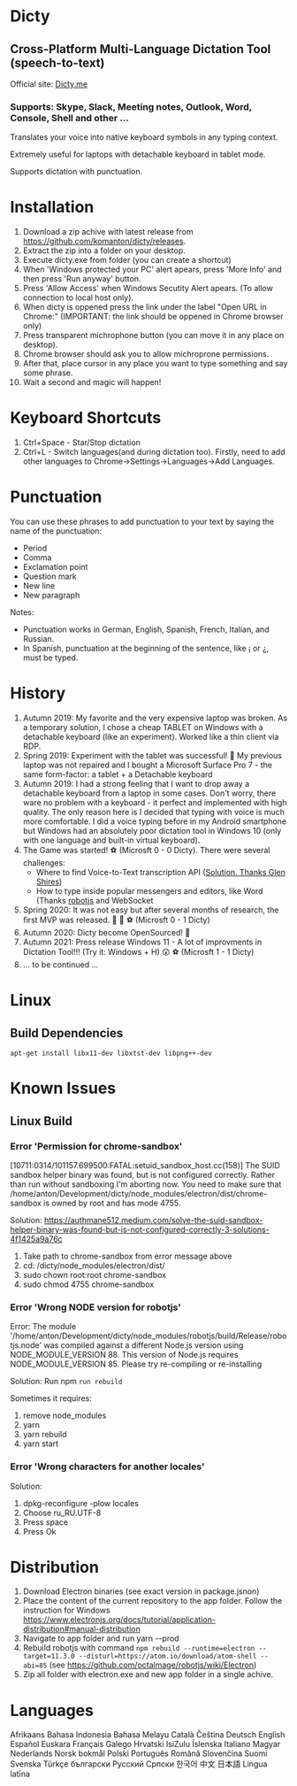 # Dicty
## Cross-Platform Multi-Language Dictation Tool (speech-to-text)
Official site: <a href="https://dicty.me">Dicty.me</a>
### Supports: Skype, Slack, Meeting notes, Outlook, Word, Console, Shell and other ...

Translates your voice into native keyboard symbols in any typing context.

Extremely useful for laptops with detachable keyboard in tablet mode.

Supports dictation with punctuation.

# Installation
1. Download a zip achive with latest release from https://github.com/komanton/dicty/releases.
2. Extract the zip into a folder on your desktop.
3. Execute dicty.exe from folder (you can create a shortcut)
4. When 'Windows protected your PC' alert apears, press 'More Info' and then press 'Run anyway' button.
6. Press 'Allow Access' when Windows Secutity Alert apears. (To allow connection to local host only).
7. When dicty is oppened press the link under the label "Open URL in Chrome:"
(IMPORTANT: the link should be oppened in Chrome browser only)
8. Press transparent michrophone button (you can move it in any place on desktop).
9. Chrome browser should ask you to allow michroprone permissions.
10. After that, place cursor in any place you want to type something and say some phrase.
11. Wait a second and magic will happen!

# Keyboard Shortcuts
1. Ctrl+Space - Star/Stop dictation
2. Ctrl+L - Switch languages(and during dictation too). Firstly, need to add other languages to Chrome->Settings->Languages->Add Languages. 

# Punctuation
You can use these phrases to add punctuation to your text by saying the name of the punctuation:
* Period
* Comma
* Exclamation point
* Question mark
* New line
* New paragraph

Notes:
- Punctuation works in German, English, Spanish, French, Italian, and Russian.
- In Spanish, punctuation at the beginning of the sentence, like ¡ or ¿, must be typed. 

# History
1. Autumn 2019: My favorite and the very expensive laptop was broken. As a temporary solution, I chose a cheap TABLET on Windows with a detachable keyboard (like an experiment). Worked like a thin client via RDP.
2. Spring 2019: Experiment with the tablet was successful! :partying_face: My previous laptop was not repaired and I bought a Microsoft Surface Pro 7 - the same form-factor: a tablet + a Detachable keyboard
3. Autumn 2019: I had a strong feeling that I want to drop away a detachable keyboard from a laptop in some cases. Don't worry, there ware no problem with a keyboard - it perfect and implemented with high quality. The only reason here is I decided that typing with voice is much more comfortable. I did a voice typing before in my Android smartphone but Windows had an absolutely poor dictation tool in Windows 10 (only with one language and built-in virtual keyboard).
4. The Game was started! :soccer: (Microsft 0 - 0 Dicty). There were several challenges:
   - Where to find Voice-to-Text transcription API ([Solution. Thanks Glen Shires](https://developers.google.com/web/updates/2013/01/Voice-Driven-Web-Apps-Introduction-to-the-Web-Speech-API))
   - How to type inside popular messengers and editors, like Word (Thanks [robotjs](https://github.com/octalmage/robotjs) and WebSocket
5. Spring 2020: It was not easy but after several months of research, the first MVP was released. :rocket: :partying_face: :soccer: (Microsft 0 - 1 Dicty)
6. Autumn 2020: Dicty become OpenSourced! :medal_sports:
7. Autumn 2021: Press release Windows 11 - A lot of improvments in Dictation Tool!!! (Try it: Windows + H) :astonished: :soccer: (Microsft 1 - 1 Dicty)
8. ... to be continued ...

# Linux
## Build Dependencies

`apt-get install libx11-dev libxtst-dev libpng++-dev`

# Known Issues
## Linux Build

### Error 'Permission for chrome-sandbox'
[10711:0314/101157.699500:FATAL:setuid_sandbox_host.cc(158)] The SUID sandbox helper binary was found, but is not configured correctly. Rather than run without sandboxing I'm aborting now. You need to make sure that /home/anton/Development/dicty/node_modules/electron/dist/chrome-sandbox is owned by root and has mode 4755.

Solution: https://authmane512.medium.com/solve-the-suid-sandbox-helper-binary-was-found-but-is-not-configured-correctly-3-solutions-4f1425a9a76c

1. Take path to chrome-sandbox from error message above
2. cd: /dicty/node_modules/electron/dist/
3. sudo chown root:root chrome-sandbox
4. sudo chmod 4755 chrome-sandbox

### Error 'Wrong NODE version for robotjs'
Error: The module '/home/anton/Development/dicty/node_modules/robotjs/build/Release/robotjs.node'
was compiled against a different Node.js version using
NODE_MODULE_VERSION 88. This version of Node.js requires
NODE_MODULE_VERSION 85. Please try re-compiling or re-installing

Solution: Run npm `run rebuild`

Sometimes it requires:
1. remove node_modules
2. yarn
3. yarn rebuild
4. yarn start


### Error 'Wrong characters for another locales'
Solution:
1. dpkg-reconfigure -plow locales
2. Choose ru_RU.UTF-8
3. Press space
4. Press Ok

# Distribution
1. Download Electron binaries (see exact version in package.jsnon)
2. Place the content of the current repository to the app folder. Follow the instruction for Windows https://www.electronjs.org/docs/tutorial/application-distribution#manual-distribution
4. Navigate to app folder and run yarn --prod
5. Rebuild robotjs with command `npm rebuild --runtime=electron --target=11.3.0 --disturl=https://atom.io/download/atom-shell --abi=85` (see https://github.com/octalmage/robotjs/wiki/Electron)
6. Zip all folder with electron.exe and new app folder in a single achive.

# Languages
 Afrikaans
 Bahasa Indonesia
 Bahasa Melayu
 Català
 Čeština
 Deutsch
 English
 Español
 Euskara
 Français
 Galego
 Hrvatski
 IsiZulu
 Íslenska
 Italiano
 Magyar
 Nederlands
 Norsk bokmål
 Polski
 Português
 Română
 Slovenčina
 Suomi
 Svenska
 Türkçe
 български
 Pусский
 Српски
 한국어
 中文
 日本語
 Lingua latīna

<!--
# Backers and Sponsors

Thank you to all our backers and sponsors! 🙏 
[[Become a backer](https://opencollective.com/dicty-me#backer)]
[[Become a sponsor](https://opencollective.com/dicty-me#sponsor)]

<a href="https://opencollective.com/dicty-me#backers" target="_blank"><img src="https://opencollective.com/dicty-me/backers.svg?width=890"></a>


<a href="https://opencollective.com/dicty-me#sponsors" target="_blank"><img src="https://opencollective.com/dicty-me/sponsors.svg?width=890"></a>
-->
